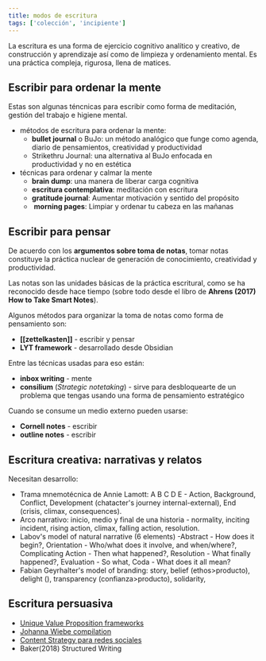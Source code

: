 ```yaml
---
title: modos de escritura
tags: ['colección', 'incipiente']
---
```

La escritura es una forma de ejercicio cognitivo analítico y creativo, de construcción y aprendizaje así como de limpieza y ordenamiento mental. Es una práctica compleja, rigurosa, llena de matices.

## Escribir para ordenar la mente

Estas son algunas téncnicas para escribir como forma de meditación, gestión del trabajo e higiene mental.

- métodos de escritura para ordenar la mente:
	- **bullet journal** o BuJo: un método analógico que funge como agenda, diario de pensamientos, creatividad y productividad
	- Strikethru Journal: una alternativa al BuJo enfocada en productividad y no en estética
- técnicas para ordenar y calmar la mente
	- **brain dump**: una manera de liberar carga cognitiva 
	- **escritura contemplativa**: meditación con escritura
	- **gratitude journal**: Aumentar motivación y sentido del propósito
	-  **morning pages**: Limpiar y ordenar tu cabeza en las mañanas

## Escribir para pensar

De acuerdo con los **argumentos sobre toma de notas**, tomar notas constituye la práctica nuclear de generación de conocimiento, creatividad y productividad.

Las notas son las unidades básicas de la práctica escritural, como se ha reconocido desde hace tiempo (sobre todo desde el libro de **Ahrens (2017) How to Take Smart Notes**).

Algunos métodos para organizar la toma de notas como forma de pensamiento son:

- **[[zettelkasten]]** - escribir y pensar
- **LYT framework** - desarrollado desde Obsidian

Entre las técnicas usadas para eso están:

- **inbox writing** - mente
- **consilium** (*Strategic notetaking*) - sirve para desbloquearte de un problema que tengas usando una forma de pensamiento estratégico

Cuando se consume un medio externo pueden usarse:

- **Cornell notes** - escribir
- **outline notes** - escribir

## Escritura creativa: narrativas y relatos

Necesitan desarrollo:

- Trama mnemotécnica de Annie Lamott: A B C D E - Action, Background, Conflict, Development (chatacter's journey internal-external), End (crisis, climax, consequences).
- Arco narrativo: inicio, medio y final de una historia - normality, inciting incident, rising action, climax, falling action, resolution.
- Labov's model of natural narrative (6 elements) -Abstract - How does it begin?, Orientation - Who/what does it involve, and when/where?, Complicating Action - Then what happened?, Resolution - What finally happened?, Evaluation - So what, Coda - What does it all mean?
- Fabian Geyrhalter's model of branding: story, belief (ethos>producto), delight (), transparency (confianza>producto), solidarity, 

## Escritura persuasiva

- [Unique Value Proposition frameworks](http://torgronsund.com/2011/11/29/7-proven-templates-for-creating-value-propositions-that-work/)
- [Johanna Wiebe compilation](https://copyhackers.com/2015/10/copywriting-formula/)
- [Content Strategy para redes sociales](https://alistapart.com/article/reclaiming-social-content-strategy-for-social-media/)
- Baker(2018) Structured Writing